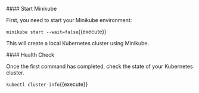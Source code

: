 
#### Start Minikube

First, you need to start your Minikube environment:

`minikube start --wait=false`{{execute}}

This will create a local Kubernetes cluster using Minikube.

#### Health Check

Once the first command has completed, check the state of your Kubernetes cluster.

`kubectl cluster-info`{{execute}}
